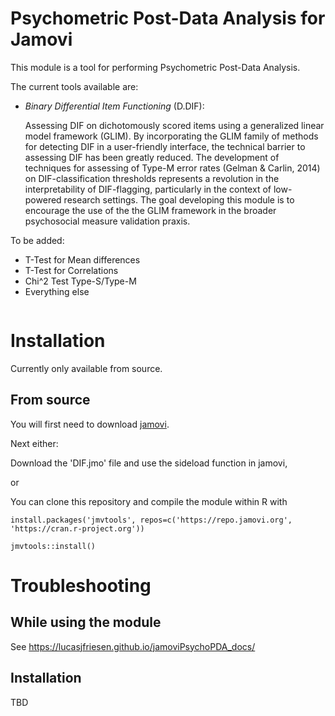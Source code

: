 
# Psychometric Post-Data Analysis for Jamovi

This module is a tool for performing Psychometric Post-Data Analysis.

The current tools available are:

- *Binary Differential Item Functioning* (D.DIF): 

   Assessing DIF on dichotomously scored items using a generalized linear model framework (GLIM). By incorporating the GLIM family of methods for detecting DIF in a user-friendly interface, the technical barrier to assessing DIF has been greatly reduced. The development of techniques for assessing of Type-M error rates (Gelman & Carlin, 2014) on DIF-classification thresholds represents a revolution in the interpretability of DIF-flagging, particularly in the context of low-powered research settings. The goal developing this module is to encourage the use of the the GLIM framework in the broader psychosocial measure validation praxis.

To be added:
- T-Test for Mean differences
- T-Test for Correlations
- Chi^2 Test Type-S/Type-M
- Everything else

<img src="docs/i1.png" class="img-responsive" alt="">


# Installation

Currently only available from source.

## From source

You will first need to download [jamovi](https://www.jamovi.org/download.html). 

Next either:

Download the 'DIF.jmo' file and use the sideload function in jamovi, 

or

You can clone this repository and compile the module within R with 

```
install.packages('jmvtools', repos=c('https://repo.jamovi.org', 'https://cran.r-project.org'))

jmvtools::install()

```

# Troubleshooting

## While using the module

See https://lucasjfriesen.github.io/jamoviPsychoPDA_docs/


## Installation

TBD

